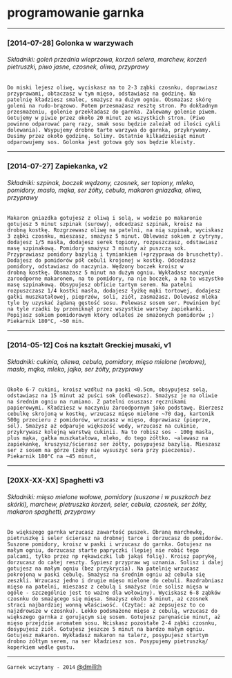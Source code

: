 
# programowanie garnka


---


### [2014-07-28] Golonka w warzywach
###### Składniki: goleń przednia wieprzowa, korzeń selera, marchew, korzeń pietruszki, piwo jasne, czosnek, oliwa, przyprawy

```
Do miski lejesz oliwę, wyciskasz na to 2-3 ząbki czosnku, doprawiasz przyprawami, obtaczasz w tym mięso, odstawiasz na godzinę. Na patelnię kładziesz smalec, smażysz na dużym ogniu. Obsmażasz skórę goleni na rudo-brązowo. Potem przesmażasz resztę stron. Po dokładnym przesmażeniu, golenie przekładasz do garnka. Zalewamy golenie piwem. Gotujemy w piwie przez około 20 minut ze wszystkich stron. (Piwo powinno odparować parę razy, smak sosu będzie zależał od ilości cykli dolewania). Wsypujemy drobno tarte warzywa do garnka, przykrywamy. Dusimy przez około godzinę. Solimy. Ostatnie kilkadziesiąt minut odparowujemy sos. Golonka jest gotowa gdy sos będzie kleisty.
```

---


### [2014-07-27] Zapiekanka, v2
###### Składniki: szpinak, boczek wędzony, czosnek, ser topiony, mleko, pomidory, masło, mąka, ser żółty, cebula, makaron gniazdka, oliwa, przyprawy

```
Makaron gniazdka gotujesz z oliwą i solą, w wodzie po makaronie gotujesz 5 minut szpinak (surowy), odcedzasz szpinak, kroisz na drobną kostkę. Rozgrzewasz oliwę na patelni, na nią szpinak, wyciskasz 3 ząbki czosnku, mieszasz, smażysz 5 minut. Oblewasz sokiem z cytryny, dodajesz 1/5 masła, dodajesz serek topiony, rozpuszczasz, odstawiasz masę szpinakową. Pomidory smażysz 3 minuty aż puszczą sok. Przyprawiasz pomidory bazylią i tymiankiem (+przyprawa do bruschetty). Dodajesz do pomidorów pół cebuli krojonej w kostkę. Odcedzasz pomidory, odstawiasz do naczynia. Wędzony boczek kroisz w drobną kostkę. Obsmażasz 5 minut na dużym ogniu. Wykładasz naczynie zaroodporne makaronem, na to pomidory, na nie boczek, a na to wszystko masę szpinakową. Obsypujesz obficie tartym serem. Na patelni rozpuszczasz 1/4 kostki masła, dodajesz łyżkę mąki tortowej, dodajesz gałki muszkatałowej, pieprzów, soli, ziół, zasmażasz. Dolewasz mleka tyle by uzyskać żądaną gęstość sosu. Polewasz sosem ser. Powinien być na tyle rzadki by przeniknął przez wszystkie warstwy zapiekanki. Popijasz sokiem pomidorowym który odlałeś ze smażonych pomidorów ;)
Piekarnik 180°C, ~50 min.
```

---


### [2014-05-12] Coś na kształt Greckiej musaki, v1
###### Składniki: cukinia, oliewa, cebula, pomidory, mięso mielone (wołowe), masło, mąka, mleko, jajko, ser żółty, przyprawy

```
Około 6-7 cukini, kroisz wzdłuż na paski <0.5cm, obsypujesz solą, odstawiasz na 15 minut aż puści sok (odlewasz). Smażysz je na oliwie na średnim ogniu na rumiano. Z patelni osuszasz ręcznikami papierowymi. Kładziesz w naczyniu żaroodpornym jako podstawę. Bierzesz cebulkę skrojoną w kostkę, wrzucasz mięso mielone ~70 dag, kartonik 500g przecieru z pomidorów, wrzucasz w mięso, doprawiasz (pieprze, sól). Smażysz aż odparuje większość wody, wrzucasz na cukinie, przykrywasz kolejną warstwą cukinii. Na to robisz sos - 100g masła, plus mąka, gałka muszkatałowa, mleko, do tego żółtko. ~alewasz na zapiekankę, kruszysz/ścierasz ser żółty, posypujesz bazylią. Mieszasz ser z sosem na górze (żeby nie wysuszyć sera przy pieczeniu).
Piekarnik 180°C na ~45 minut,
```


---


### [20XX-XX-XX] Spaghetti v3
###### Składniki: mięso mielone wołowe, pomidory (suszone i w puszkach bez skórki), marchew, pietruszka korzeń, seler, cebula, czosnek, ser żółty, makaron spaghetti, przyprawy

```
Do większego garnka wrzucasz zawartość puszek. Obraną marchewkę, pietruszkę i seler ścierasz na drobnej tarce i dorzucasz do pomidorów. Suszone pomidory, kroisz w paski i wrzucasz do garnka. Gotujesz na małym ogniu, dorzucasz starte papryczki (lepiej nie robić tego palcami, tylko przez np rękawiczki lub jakąś folię). Kroisz paprykę, dorzucasz do całej reszty. Sypiesz przypraw wg uznania. Solisz i dalej gotujesz na małym ogniu (bez przykrycia). Na patelnię wrzucasz pokrojoną w paski cebulę. Smażysz na średnim ogniu aż cebula się zeszkli. Wrzucasz jedno i drugie mięso mielone do cebuli. Rozdrabniasz mięso na patelni, mieszasz z cebulą i smażysz (nie solisz mięsa w ogóle - szczególnie jest to ważne dla wołowiny). Wyciskasz 6-8 ząbków czosnku do smażącego się mięsa. Smażysz około 5 minut, aż czosnek straci najbardziej wonną właściwość. (Czytać: aż zepsujesz to co najzdrowsze w czosnku). Lekko podsmażone mięso z cebulą, wrzucasz do większego garnka z gorującym się sosem. Gotujesz paręnaście minut, aż mięso przejdzie aromatem sosu. Wciskasz pozostałe 2-4 ząbki czosnku, dosypujesz ziół. Gotujesz jeszcze 5 minut na bardzo małym ogniu. Gotujesz makaron. Wykładasz makaron na talerz, posypujesz startym drobno żółtym serem, na ser kładziesz sos. Posypujemy pietruszką/ koperkiem wedle gustu.
```

---


`Garnek wczytany - 2014` [@dmilith](https://twitter.com/dmilith)
